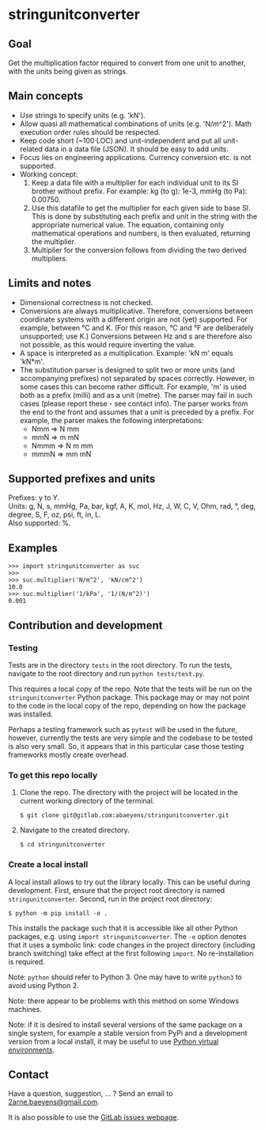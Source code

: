 # stringunitconverter

## Goal
Get the multiplication factor
required to convert from one unit to another,
with the units being given as strings.


## Main concepts
- Use strings to specify units
  (e.g. 'kN').
- Allow quasi all mathematical combinations of units
  (e.g. 'N/m^2').
  Math execution order rules should be respected.
- Keep code short (~100 LOC) and unit-independent
  and put all unit-related data in a data file (JSON).
  It should be easy to add units.
- Focus lies on engineering applications.
  Currency conversion etc. is not supported.
- Working concept:
  1. Keep a data file with a multiplier for each individual unit
     to its SI brother without prefix.
     For example: kg (to g): 1e-3, mmHg (to Pa): 0.00750.
  2. Use this datafile to get the multiplier for each given side to base SI.
     This is done by substituting each prefix and unit in the string
     with the appropriate numerical value.
     The equation, containing only mathematical operations and numbers,
     is then evaluated, returning the multiplier.
  3. Multiplier for the conversion follows from dividing the two derived multipliers.

## Limits and notes
- Dimensional correctness is not checked.
- Conversions are always multiplicative.
  Therefore, conversions between coordinate systems with a different origin
  are not (yet) supported.
  For example, between °C and K.
  (For this reason, °C and °F are deliberately unsupported; use K.)
  Conversions between Hz and s are therefore also not possible,
  as this would require inverting the value.
- A space  is interpreted as a multiplication.
  Example: 'kN m' equals 'kN*m'.
- The substitution parser is designed to split two or more units (and accompanying prefixes)
  not separated by spaces correctly.
  However, in some cases this can become rather difficult.
  For example, 'm' is used both as a prefix (milli) and as a unit (metre).
  The parser may fail in such cases (please report these - see contact info).
  The parser works from the end to the front
  and assumes that a unit is preceded by a prefix.
  For example, the parser makes the following interpretations:
  - Nmm => N mm
  - mmN => m mN
  - Nmmm => N m mm
  - mmmN => mm mN

## Supported prefixes and units
Prefixes: y to Y.  
Units: g, N, s, mmHg, Pa, bar, kgf, A, K, mol, Hz, J, W, C, V, Ohm, rad, °, deg, degree, S, F, oz, psi, ft, in, L.  
Also supported: %.  

## Examples
```python3
>>> import stringunitconverter as suc
>>>
>>> suc.multiplier('N/m^2', 'kN/cm^2')
10.0
>>> suc.multiplier('1/kPa', '1/(N/m^2)')
0.001
```


## Contribution and development
### Testing
Tests are in the directory `tests`
in the root directory.
To run the tests, navigate to the root directory
and run
`python tests/test.py`.

This requires a local copy of the repo.
Note that the tests will be run on
the `stringunitconverter` Python package.
This package may or may not point to
the code in the local copy of the repo,
depending on how the package was installed.

Perhaps a testing framework such as `pytest` will be used in the future,
however, currently the tests are very simple
and the codebase to be tested is also very small.
So, it appears that in this particular case
those testing frameworks mostly create overhead.


### To get this repo locally
1. Clone the repo.
The directory with the project will be located in the current working directory of the terminal.
    ```
    $ git clone git@gitlab.com:abaeyens/stringunitconverter.git
    ```
1. Navigate to the created directory.
    ```
    $ cd stringunitconverter
    ```


### Create a local install
A local install allows to try out the library locally.
This can be useful during development.
First, ensure that the project root directory is named `stringunitconverter`.
Second, run in the project root directory:
```
$ python -m pip install -e .
```
This installs the package such that it is accessible
like all other Python packages, e.g. using `import stringunitconverter`.
The `-e` option denotes that it uses a symbolic link:
code changes in the project directory (including branch switching)
take effect at the first following `import`.
No re-installation is required.

Note: `python` should refer to Python 3.
One may have to write `python3` to avoid using Python 2. 

Note: there appear to be problems with this method on some Windows machines.

Note: if it is desired to install several versions of the same package on a single system,
for example a stable version from PyPi
and a development version from a local install,
it may be useful to use
[Python virtual environments](https://docs.python.org/3/tutorial/venv.html).


## Contact
Have a question, suggestion, ... ? Send an email to
[2arne.baeyens@gmail.com](mailto:2arne.baeyens@gmail.com).

It is also possible to use the [GitLab issues webpage](https://gitlab.com/abaeyens/stringunitconverter/-/issues).
